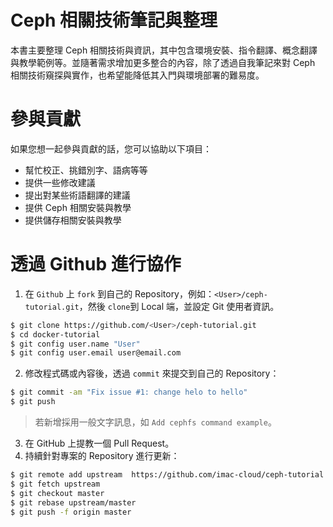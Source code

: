 # Ceph 相關技術筆記與整理
本書主要整理 Ceph 相關技術與資訊，其中包含環境安裝、指令翻譯、概念翻譯與教學範例等。並隨著需求增加更多整合的內容，除了透過自我筆記來對 Ceph 相關技術窺探與實作，也希望能降低其入門與環境部署的難易度。

# 參與貢獻
如果您想一起參與貢獻的話，您可以協助以下項目：
* 幫忙校正、挑錯別字、語病等等
* 提供一些修改建議
* 提出對某些術語翻譯的建議
* 提供 Ceph 相關安裝與教學
* 提供儲存相關安裝與教學

# 透過 Github 進行協作
1. 在 ```Github``` 上 ```fork``` 到自己的 Repository，例如：```<User>/ceph-tutorial.git```，然後 ```clone```到 Local 端，並設定 Git 使用者資訊。
```sh
$ git clone https://github.com/<User>/ceph-tutorial.git
$ cd docker-tutorial
$ git config user.name "User"
$ git config user.email user@email.com
```

2. 修改程式碼或內容後，透過 ```commit``` 來提交到自己的 Repository：
```sh
$ git commit -am "Fix issue #1: change helo to hello"
$ git push
```
> 若新增採用一般文字訊息，如 ```Add cephfs command example```。

3. 在 GitHub 上提教一個 Pull Request。
4. 持續針對專案的 Repository 進行更新：
```sh
$ git remote add upstream  https://github.com/imac-cloud/ceph-tutorial.git
$ git fetch upstream
$ git checkout master
$ git rebase upstream/master
$ git push -f origin master
```
